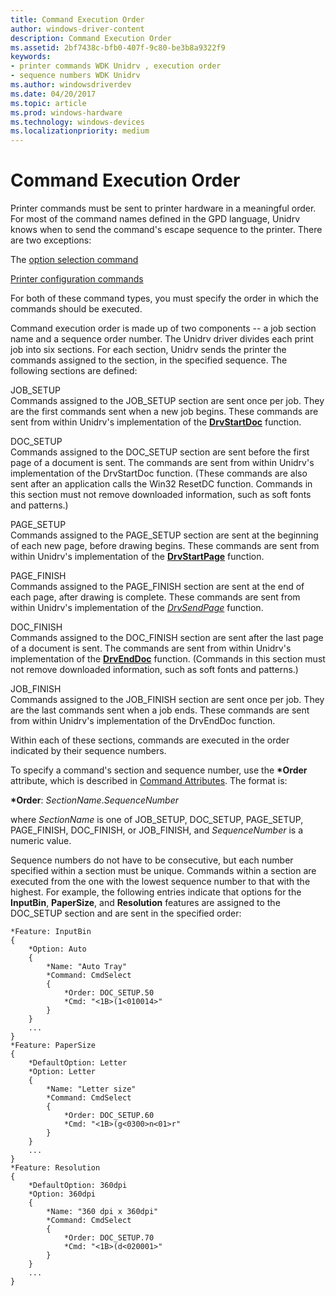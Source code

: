 ```yaml
---
title: Command Execution Order
author: windows-driver-content
description: Command Execution Order
ms.assetid: 2bf7438c-bfb0-407f-9c80-be3b8a9322f9
keywords:
- printer commands WDK Unidrv , execution order
- sequence numbers WDK Unidrv
ms.author: windowsdriverdev
ms.date: 04/20/2017
ms.topic: article
ms.prod: windows-hardware
ms.technology: windows-devices
ms.localizationpriority: medium
---
```


# Command Execution Order





Printer commands must be sent to printer hardware in a meaningful order. For most of the command names defined in the GPD language, Unidrv knows when to send the command's escape sequence to the printer. There are two exceptions:

The [option selection command](option-selection-command.md)

[Printer configuration commands](printer-configuration-commands.md)

For both of these command types, you must specify the order in which the commands should be executed.

Command execution order is made up of two components -- a job section name and a sequence order number. The Unidrv driver divides each print job into six sections. For each section, Unidrv sends the printer the commands assigned to the section, in the specified sequence. The following sections are defined:

<a href="" id="job-setup"></a>JOB\_SETUP  
Commands assigned to the JOB\_SETUP section are sent once per job. They are the first commands sent when a new job begins. These commands are sent from within Unidrv's implementation of the [**DrvStartDoc**](https://msdn.microsoft.com/library/windows/hardware/ff556296) function.

<a href="" id="doc-setup"></a>DOC\_SETUP  
Commands assigned to the DOC\_SETUP section are sent before the first page of a document is sent. The commands are sent from within Unidrv's implementation of the DrvStartDoc function. (These commands are also sent after an application calls the Win32 ResetDC function. Commands in this section must not remove downloaded information, such as soft fonts and patterns.)

<a href="" id="page-setup"></a>PAGE\_SETUP  
Commands assigned to the PAGE\_SETUP section are sent at the beginning of each new page, before drawing begins. These commands are sent from within Unidrv's implementation of the [**DrvStartPage**](https://msdn.microsoft.com/library/windows/hardware/ff556298) function.

<a href="" id="page-finish"></a>PAGE\_FINISH  
Commands assigned to the PAGE\_FINISH section are sent at the end of each page, after drawing is complete. These commands are sent from within Unidrv's implementation of the [*DrvSendPage*](https://msdn.microsoft.com/library/windows/hardware/ff556281) function.

<a href="" id="doc-finish"></a>DOC\_FINISH  
Commands assigned to the DOC\_FINISH section are sent after the last page of a document is sent. The commands are sent from within Unidrv's implementation of the [**DrvEndDoc**](https://msdn.microsoft.com/library/windows/hardware/ff556215) function. (Commands in this section must not remove downloaded information, such as soft fonts and patterns.)

<a href="" id="job-finish"></a>JOB\_FINISH  
Commands assigned to the JOB\_FINISH section are sent once per job. They are the last commands sent when a job ends. These commands are sent from within Unidrv's implementation of the DrvEndDoc function.

Within each of these sections, commands are executed in the order indicated by their sequence numbers.

To specify a command's section and sequence number, use the **\*Order** attribute, which is described in [Command Attributes](command-attributes.md). The format is:

**\*Order**: *SectionName*.*SequenceNumber*

where *SectionName* is one of JOB\_SETUP, DOC\_SETUP, PAGE\_SETUP, PAGE\_FINISH, DOC\_FINISH, or JOB\_FINISH, and *SequenceNumber* is a numeric value.

Sequence numbers do not have to be consecutive, but each number specified within a section must be unique. Commands within a section are executed from the one with the lowest sequence number to that with the highest. For example, the following entries indicate that options for the **InputBin**, **PaperSize**, and **Resolution** features are assigned to the DOC\_SETUP section and are sent in the specified order:

```
*Feature: InputBin
{
    *Option: Auto
    {
        *Name: "Auto Tray"
        *Command: CmdSelect
        {
            *Order: DOC_SETUP.50
            *Cmd: "<1B>(1<010014>"
        }
    }
    ...
}
*Feature: PaperSize
{
    *DefaultOption: Letter
    *Option: Letter
    {
        *Name: "Letter size"
        *Command: CmdSelect
        {
            *Order: DOC_SETUP.60
            *Cmd: "<1B>(g<0300>n<01>r"
        }
    }
    ...
}
*Feature: Resolution
{
    *DefaultOption: 360dpi
    *Option: 360dpi
    {
        *Name: "360 dpi x 360dpi"
        *Command: CmdSelect
        {
            *Order: DOC_SETUP.70
            *Cmd: "<1B>(d<020001>"
        }
    }
    ...
}
```

 

 




